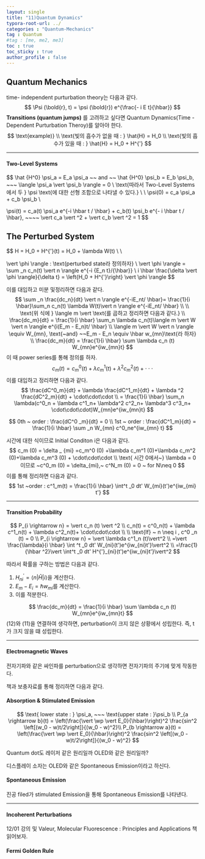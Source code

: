 ```yaml
---
layout: single
title: "11)Quantum Dynamics"
typora-root-url: ../
categories : "Quantum-Mechanics"
tag : Quantum
#tag : [me, me2, me3]
toc : true
toc_sticky : true
author_profile : false
---
```

## Quantum Mechanics 

time- independent purturbation theory는 다음과 같다.
$$
\Psi (\bold{r}, t) = \psi (\bold{r}) e^{\frac{- i E t}{\hbar}}
$$
**Transitions (quantum jumps)** 를 고려하고 싶다면 Quantum Dynamics(Time - Dependent Purturbation Theroy)를 알아야 한다.
$$
\text{example)} 
\\
\text{빛의 흡수가 없을 때 : } \hat{H} = H_0
\\
\text{빛의 흡수가 있을 때 : } \hat{H} = H_0 + H^{'}
$$

---

#### Two-Level Systems

$$
\hat {H^0} \psi_a = E_a \psi_a ~~ and ~~ \hat {H^0} \psi_b = E_b \psi_b, ~~~ \langle \psi_a \vert \psi_b \rangle = 0
\\
\text{따라서 Two-Level Systems에서 두 } \psi \text{에 대한 선형 조합으로 나타낼 수 있다.}
\\
\\
\psi(0) = c_a \psi_a + c_b \psi_b
\\

\psi(t) = c_a(t) \psi_a e^{-i \hbar t / \hbar} + c_b(t) \psi_b e^{- i \hbar t / \hbar}, ~~~~ \vert c_a \vert ^2 + \vert c_b \vert ^2 = 1
$$

## The Perturbed System

$$
H = H_0 + H^{'}(t) = H_0 + \lambda W(t)
\\
\\

\vert \phi \rangle : \text{perturbed state라 정의하자}
\\
\vert \phi \rangle = \sum _n c_n(t) \vert n \rangle e^{-i {E_n t}/{\hbar}}
\\
i \hbar \frac{\delta \vert \phi \rangle}{\delta t} = \left\{H_0 + H^{'}\right\} \vert \phi \rangle
$$

이를 대입하고 미분 및정리하면 다음과 같다.
$$
\sum _n \frac{dc_n}{dt} \vert n \rangle e^{-iE_nt/ \hbar}= \frac{1}{i \hbar}\sum_n c_n(t) \lambda W(t)\vert n \rangle e^{-iE_nt/ \hbar}
\\
\\
\text{위 식에 } \langle m \vert \text{를 곱하고 정리하면 다음과 같다.}
\\
\frac{dc_m}{dt} = \frac{1}{i \hbar} \sum_n \lambda c_n(t)\langle m \vert W \vert n \rangle e^{i(E_m - E_n)t/ \hbar}
\\ \langle m \vert W \vert n \rangle \equiv W_{mn}, \text{~and} ~~E_m - E_n \equiv \hbar w_{mn}\text{라 하자} \\
\frac{dc_m}{dt} = \frac{1}{i \hbar} \sum \lambda c_n (t) W_{mn}e^{iw_{mn}t}
$$
이 때 power series를 통해 정의를 하자.
$$
c_m(t) = c^0 _m (t) + \lambda c^1 _m (t) + \lambda ^2 c^2 _m (t) + \cdot\cdot\cdot
$$
이를 대입하고 정리하면 다음과 같다.
$$
\frac{dC^0_m}{dt} + \lambda \frac{dC^1_m}{dt} + \lambda ^2 \frac{dC^2_m}{dt} + \cdot\cdot\cdot
\\
= \frac{1}{i \hbar} \sum_n \lambda(c^0_n + \lambda c^1_n+ \lambda^2 c^2_n+ \lambda^3 c^3_n+ \cdot\cdot\cdot)W_{mn}e^{iw_{mn}t}
$$

$$
0th ~ order : \frac{dC^0 _m}{dt} = 0
\\
1st ~ order : \frac{dC^1_m}{dt} = \frac{1}{i \hbar} \sum _n W_{mn} c^0_ne^{iw_{mn} t}
$$

시간에 대한 식이므로 Initial Conditon i은 다음과 같다.
$$
c_m (0) = \delta _ {mi} =c_m^0 (0) +\lambda c_m^1 (0)+\lambda c_m^2 (0)+\lambda c_m^3 (0) + \cdot\cdot\cdot
\\
\text{ 시간 0에서~} \lambda = 0 이므로 ~c^0_m (0) = \delta_{mi},~ c^N_m (0) = 0 ~ for N\neq 0
$$
이를 통해 정리하면 다음과 같다.
$$
1st ~order : c^1_m(t) = \frac{1}{i \hbar} \int^t _0 dt' W_{mi}(t')e^{iw_{mi} t'}
$$

---

#### Transition Probability

$$
P_{i \rightarrow n} = \vert c_n (t) \vert ^2
\\
c_n(t) = c^0_n(t) + \lambda c^1_n(t) + \lambda c^2_n(t)+ \cdot\cdot\cdot
\\
\\
\text{If} ~ n \neq i , c^0 _n (t) = 0
\\
P_{i \rightarrow n} = \vert \lambda c^1_n (t)\vert^2
\\
=\vert \frac{\lambda}{i \hbar} \int ^t _0 dt' W_{ni}(t')e^{iw_{ni}t'}\vert^2
\\
=\frac{1}{\hbar ^2}\vert \int^t _0 dt' H^{'}_{ni}(t')e^{iw_{ni}t'}\vert^2
$$

따라서 확률을 구하는 방법은 다음과 같다.

1. $H^{'}_{ni} = \langle n \vert \hat{H} \vert i \rangle$을 계산한다.
2. $E_m - E_i = \hbar w_{mi}$를 계산한다. 
3. 이를 적분한다.


$$
\frac{dc_m}{dt} = \frac{1}{i \hbar} \sum \lambda c_n (t) W_{mn}e^{iw_{mn}t}
$$
(12)와 (11)을 연결하여 생각하면, perturbation이 크지 않은 상황에서 성립한다. 즉, t가 크지 않을 떄 성립한다.

---

#### Electromagnetic Waves

전자기파와 같은 싸인파를 perturbation으로 생각하면 전자기파의 주기에 맞게 작동한다.

책과 보충자료를 통해 정리하면 다음과 같다.

#### Absorption & Stimulated Emission

$$
\text{ lower state : } \psi_a, ~~~ \text{upper state : }\psi_b
\\
P_{a \rightarrow b}(t) = \left(\frac{\vert \wp \vert E_0}{\hbar}\right)^2 \frac{sin^2 \left[(w_0 - w)t/2\right]}{(w_0 - w)^2}\\
P_{b \rightarrow a}(t) = \left(\frac{\vert \wp \vert E_0}{\hbar}\right)^2 \frac{sin^2 \left[(w_0 - w)t/2\right]}{(w_0 - w)^2}
$$

Quantum dot도 레이저 같은 원리일까 OLED와 같은 원리일까?

디스플레이 소자는 OLED와 같은 Spontaneous Emission이라고 하신다.



#### Spontaneous Emission

진공 filed가 stimulated Emission을 통해 Spontaneous Emission를 나타낸다.

---

#### Incoherent Perturbations

12/01 강의 및 Valeur, Molecular Fluorescence : Principles and Applications 책 읽어보자.



#### Fermi Golden Rule

